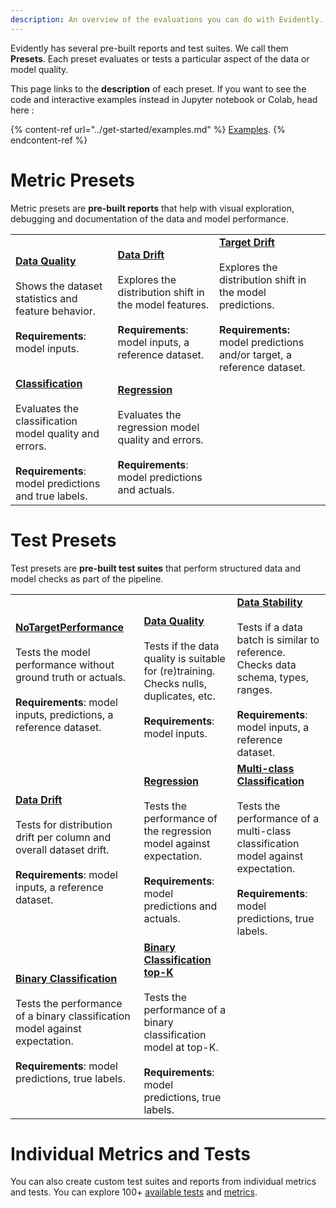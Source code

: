 ```yaml
---
description: An overview of the evaluations you can do with Evidently. 
---
```


Evidently has several pre-built reports and test suites. We call them **Presets**. Each preset evaluates or tests a particular aspect of the data or model quality. 

This page links to the **description** of each preset. If you want to see the code and interactive examples instead in Jupyter notebook or Colab, head here :

{% content-ref url="../get-started/examples.md" %}
[Examples](../get-started/examples.md). 
{% endcontent-ref %}

# Metric Presets

Metric presets are **pre-built reports** that help with visual exploration, debugging and documentation of the data and model performance.

|         |                                                        |   |
| ------- | ------------------------------------------------------ | - |
| [**Data Quality**](data-quality.md)<br><br>Shows the dataset statistics and feature behavior. <br><br> **Requirements**: model inputs. | [**Data Drift**](data-drift.md)<br><br>Explores the distribution shift in the model features. <br><br>**Requirements**: model inputs, a reference dataset. | [**Target Drift**](target-drift.md)<br><br>Explores the distribution shift in the model predictions. <br><br>**Requirements:** model predictions and/or target, a reference dataset. |
| [**Classification**](class-performance.md)<br><br>Evaluates the classification model quality and errors. <br><br>**Requirements**: model predictions and true labels. | [**Regression**](reg-performance.md)<br><br>Evaluates the regression model quality and errors. <br><br>**Requirements**: model predictions and actuals. |  |

# Test Presets

Test presets are **pre-built test suites** that perform structured data and model checks as part of the pipeline.

|         |                                                        |   |
| ------- | ------------------------------------------------------ | - |
| [**NoTargetPerformance**](no-target-performance.md)<br><br>Tests the model performance without ground truth or actuals. <br><br> **Requirements**: model inputs, predictions, a reference dataset. | [**Data Quality**](data-quality.md#data-quality-test-suite)<br><br>Tests if the data quality is suitable for (re)training. Checks nulls, duplicates, etc. <br><br> **Requirements**: model inputs. | [**Data Stability**](data-quality.md#data-stability-test-suite)<br><br>Tests if a data batch is similar to reference. Checks data schema, types, ranges.  <br><br>**Requirements**: model inputs, a reference dataset. |
| [**Data Drift**](data-drift.md#data-drift-test-suite)<br><br>Tests for distribution drift per column and overall dataset drift. <br><br>**Requirements**: model inputs, a reference dataset. | [**Regression**](reg-performance.md#regression-performance-test-suite) <br><br>Tests the performance of the regression model against expectation. <br><br>**Requirements**: model predictions and actuals. | [**Multi-class Classification**](class-performance.md#classification-performance-test-suite)<br><br>Tests the performance of a multi-class classification model against expectation. <br><br>**Requirements**: model predictions, true labels.|
| [**Binary Classification**](class-performance.md#classification-performance-test-suite)<br><br>Tests the performance of a binary classification model against expectation. <br><br>**Requirements**: model predictions, true labels. | [**Binary Classification top-K**](class-performance.md#classification-performance-test-suite) <br><br>Tests the performance of a binary classification model at top-K. <br><br>**Requirements**: model predictions, true labels. |  |


# Individual Metrics and Tests

You can also create custom test suites and reports from individual metrics and tests. You can explore 100+ [available tests](../reference/all-tests.md) and [metrics](../reference/all-metrics.md).

